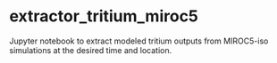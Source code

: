 # extractor_tritium_miroc5
Jupyter notebook to extract modeled tritium outputs from MIROC5-iso simulations at the desired time and location.
